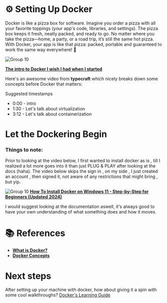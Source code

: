 # ⚙️ Setting Up Docker

Docker is like a pizza box for software. Imagine you order a pizza with all your favorite toppings (your app's code, libraries, and settings). The pizza box keeps it fresh, neatly packed, and ready to go. No matter where you take the pizza—home, a party, or a road trip, it’s still the same hot pizza.
With Docker, your app is like that pizza: packed, portable and guaranteed to work the same way everywhere! 🍕

![Group 10](https://github.com/user-attachments/assets/787458eb-63ed-4383-9787-b0a7a0df1790)

[**The intro to Docker I wish I had when I started**](https://www.youtube.com/watch?v=Ud7Npgi6x8E&t=302s)

Here's an awesome video from **typecraft** which nicely breaks down some concepts before Docker that matters: 

Suggested timestamps
- 0:00 - intro
- 1:30 - Let's talk about virtualization
- 3:12 - Let's talk about containerization

# Let the Dockering Begin

### Things to note:
Prior to looking at the video below, I first wanted to install docker as is , till I realized a lot more goes into it than just PLUG & PLAY after looking at the docs (haha).
The video below skips the sign in , on my side , I just created an account , then signed it, not aware of any restrictions that might bring , but yip.

![Group 10](https://github.com/user-attachments/assets/dd1d1d70-08aa-4beb-bee1-185695ae7917)
[**How To Install Docker on Windows 11 - Step-by-Step for Beginners (Updated 2024)**](https://www.youtube.com/watch?v=bw-bMhlhcpg)

I would suggest looking at the documentation aswell, it's always good to have your own understanding of what something does and how it moves. 

# 📚 References
- [**What is Docker?**](https://docs.docker.com/get-started/docker-overview/)
- [**Docker Concepts**](https://docs.docker.com/get-started/docker-concepts/the-basics/what-is-a-container/)

# Next steps
After setting up your machine with docker, how about giving it a spin with some cool walkthroughs? 
[Docker's Learning Guide](https://github.com/lukepadiachy/docker-for-beginners/blob/main/docker-learning-guide/README.md)
